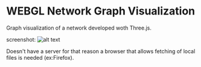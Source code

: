 # WEBGL Network Graph Visualization
Graph visualization of a network developed woth Three.js.

screenshot: 
![alt text](https://raw.githubusercontent.com/omoreno24/WEBGLVisualization/master/resources/network-graph.png)


Doesn't have a server for that reason a browser that allows fetching of local files is needed (ex:Firefox).

